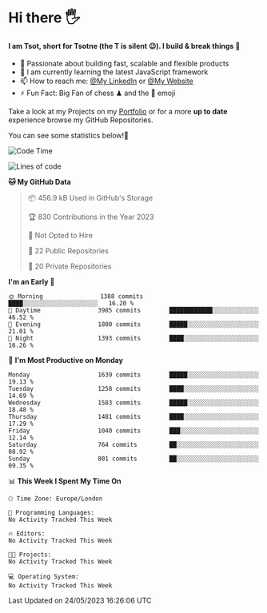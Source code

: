 # Hi there :raised_hand_with_fingers_splayed:
#### I am Tsot, short for Tsotne (the T is silent :wink:). I build & break things :space_invader:
- :telescope: Passionate about building fast, scalable and flexible products
- :seedling: I am currently learning the latest JavaScript framework 
- :mailbox: How to reach me: [@My LinkedIn](https://www.linkedin.com/in/tsotne-gvadzabia/) or [@My Website](https://tsotne.co.uk/contact)
- :zap: Fun Fact: Big Fan of chess ♟ and the 👾 emoji

Take a look at my Projects on my [Portfolio](https://tsotne.co.uk/) or for a more **up to date** experience browse my GitHub Repositories.

You can see some statistics below!:space_invader:
<!--START_SECTION:waka-->
![Code Time](http://img.shields.io/badge/Code%20Time-761%20hrs%202%20mins-blue)

![Lines of code](https://img.shields.io/badge/From%20Hello%20World%20I%27ve%20Written-5.0%20million%20lines%20of%20code-blue)

**🐱 My GitHub Data** 

> 📦 456.9 kB Used in GitHub's Storage 
 > 
> 🏆 830 Contributions in the Year 2023
 > 
> 🚫 Not Opted to Hire
 > 
> 📜 22 Public Repositories 
 > 
> 🔑 20 Private Repositories 
 > 
**I'm an Early 🐤** 

```text
🌞 Morning                1388 commits        ████░░░░░░░░░░░░░░░░░░░░░   16.20 % 
🌆 Daytime                3985 commits        ████████████░░░░░░░░░░░░░   46.52 % 
🌃 Evening                1800 commits        █████░░░░░░░░░░░░░░░░░░░░   21.01 % 
🌙 Night                  1393 commits        ████░░░░░░░░░░░░░░░░░░░░░   16.26 % 
```
📅 **I'm Most Productive on Monday** 

```text
Monday                   1639 commits        █████░░░░░░░░░░░░░░░░░░░░   19.13 % 
Tuesday                  1258 commits        ████░░░░░░░░░░░░░░░░░░░░░   14.69 % 
Wednesday                1583 commits        █████░░░░░░░░░░░░░░░░░░░░   18.48 % 
Thursday                 1481 commits        ████░░░░░░░░░░░░░░░░░░░░░   17.29 % 
Friday                   1040 commits        ███░░░░░░░░░░░░░░░░░░░░░░   12.14 % 
Saturday                 764 commits         ██░░░░░░░░░░░░░░░░░░░░░░░   08.92 % 
Sunday                   801 commits         ██░░░░░░░░░░░░░░░░░░░░░░░   09.35 % 
```


📊 **This Week I Spent My Time On** 

```text
🕑︎ Time Zone: Europe/London

💬 Programming Languages: 
No Activity Tracked This Week

🔥 Editors: 
No Activity Tracked This Week

🐱‍💻 Projects: 
No Activity Tracked This Week

💻 Operating System: 
No Activity Tracked This Week
```


 Last Updated on 24/05/2023 16:26:06 UTC
<!--END_SECTION:waka-->
